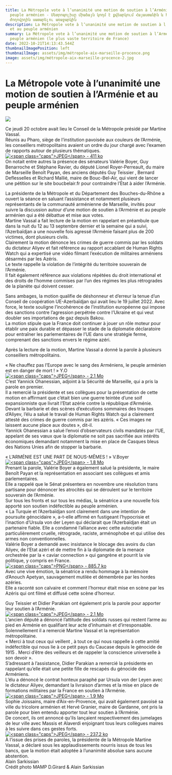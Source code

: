 ```yaml
---
title: La Métropole vote à l’unanimité une motion de soutien à l’Arménie et au
  peuple arménien - Մետրոպոլիսը միաձայն կողմ է քվեարկում Հայաստանին և հայ
  ժողովրդին սատարելու առաջարկին
description: La Métropole vote à l’unanimité une motion de soutien à l’Arménie
  et au peuple arménien
summary: La Métropole vote à l’unanimité une motion de soutien à l’Arménie et au
  peuple arménien (le plus vaste territoire de France)
date: 2022-10-21T14:13:43.544Z
thumbnailImagePosition: left
thumbnailImage: assets/img/métropole-aix-marseille-procence.png
image: assets/img/métropole-aix-marseille-procence-2.jpg
---
```

<!--StartFragment-->

# La Métropole vote à l’unanimité une motion de soutien à l’Arménie et au peuple arménien



![](https://www.armenews.com/local/cache-gd2/b5/f9de883aef79757e6d864e050f352a.png)

Ce jeudi 20 octobre avait lieu le Conseil de la Métropole présidé par Martine Vassal.\
Réunis au Pharo, siège de l’institution pavoisée aux couleurs de l’Arménie, les conseillers métropolitains avaient un ordre du jour chargé avec l’examen de rapports autour de plusieurs thématiques.\
[![\<span class="caps">JPEG\</span> - 411 ko](https://www.armenews.com/local/cache-vignettes/L670xH447/microsoftteams-image_14_.png-13251.jpg?1666333853)](https://www.armenews.com/IMG/jpg/microsoftteams-image_14_.png.jpg "jpg/microsoftteams-image_14\_.png.jpg")\
On notait entre autres la présence des sénateurs Valérie Boyer, Guy Benarroche et Stéphane Ravier, du député Lionel Royer-Perreault, du maire de Marseille Benoît Payan, des anciens députés Guy Teissier , Bernard Deflesselles et Richard Mallié, maire de Bouc-Bel-Air, qui vient de lancer une pétition sur le site boucbelair.fr pour contraindre l’Etat à aider l’Arménie.

La présidente de la Métropole et du Département des Bouches-du-Rhône a ouvert la séance en saluant l’assistance et notamment plusieurs représentants de la communauté arménienne de Marseille, invités pour suivre la discussion autour d’une motion de soutien à l’Arménie et au peuple arménien qui a été débattue et mise aux votes.\
Martine Vassal a fait lecture de la motion en rappelant en préambule que dans la nuit du 12 au 13 septembre dernier et la semaine qui a suivi, l’Azerbaïdjan a une nouvelle fois agressé l’Arménie faisant plus de 200 victimes, dont plusieurs civils.\
Clairement la motion dénonce les crimes de guerre commis par les soldats du dictateur Aliyev et fait référence au rapport accablant de Human Rights Watch qui a expertisé une vidéo filmant l’exécution de militaires arméniens désarmés par les Azéris.\
Le texte rappelle la violation de l’intégrité du territoire souverain de l’Arménie.\
Il fait également référence aux violations répétées du droit international et des droits de l’homme commises par l’un des régimes les plus rétrogrades de la planète qui doivent cesser.

Sans ambages, la motion qualifie de déshonneur et d’erreur la tenue d’un Conseil de coopération UE-Azerbaïdjan qui avait lieu le 19 juillet 2022. Avec force, le texte souligne l’incohérence de l’institution européenne qui impose des sanctions contre l’agression perpétrée contre l’Ukraine et qui veut doubler ses importations de gaz depuis Bakou.\
La motion stipule que la France doit continuer à jouer un rôle moteur pour établir une paix durable et dépasser le stade de la diplomatie déclaratoire pour entraîner les parlementaires de l’UE dans une stratégie ferme, comprenant des sanctions envers le régime azéri.

Après la lecture de la motion, Martine Vassal a donné la parole à plusieurs conseillers métropolitains.

« Ne chauffez pas l’Europe avec le sang des Arméniens, le peuple arménien est en danger de mort ! » Y.O\
[![\<span class="caps">JPEG\</span> - 2.1 Mo](https://www.armenews.com/local/cache-vignettes/L670xH503/img_9405-74250.jpg?1666333854)](https://www.armenews.com/IMG/jpg/img_9405.jpg "jpg/img_9405.jpg")\
C’est Yannick Ohanessian, adjoint à la Sécurité de Marseille, qui a pris la parole en premier.\
Il a remercié la présidente et ses collègues pour la présentation de cette motion en affirmant que c’était bien une guerre teintée d’une soif expansionniste que livrait l’Etat azérie contre la république d’Arménie.\
Devant la barbarie et des scènes d’exécutions sommaires des troupes d’Aliyev, l’élu a salué le travail de Human Rights Watch qui a clairement attesté des crimes de guerre commis par les azéris. « Ces images ne laissent aucune place aux doutes », dit-il.\
Yannick Ohanessian a salué l’envoi d’observateurs civils mandatés par l’UE, appelant de ses vœux que la diplomatie ne soit pas sacrifiée aux intérêts économiques demandant notamment la mise en place de Casques bleus des Nations Unies afin de stopper la barbarie.

« L’ARMÉNIE EST UNE PART DE NOUS-MÊMES ! » V.Boyer\
[![\<span class="caps">JPEG\</span> - 1.8 Mo](https://www.armenews.com/local/cache-vignettes/L670xH503/img_9407-2-e0566.jpg?1666333854)](https://www.armenews.com/IMG/jpg/img_9407-2.jpg "jpg/img_9407-2.jpg")\
Prenant la parole, Valérie Boyer a également salué la présidente, le maire Benoît Payan et la représentation en associant ses collègues et amis parlementaires.\
Elle a rappelé que le Sénat présentera en novembre une résolution trans partisane pour dénoncer les atrocités qui se déroulent sur le territoire souverain de l’Arménie.\
Sur tous les fronts et sur tous les médias, la sénatrice a une nouvelle fois apporté son soutien indéfectible au peuple arménien.\
« La Turquie et l’Azerbaïdjan sont clairement dans une intention de poursuite génocidaire », a-t-elle affirmé en fustigeant l’hypocrisie et l’inaction d’Ursula von der Leyen qui déclarait que l’Azerbaïdjan était un partenaire fiable. Elle a condamné l’alliance avec cette autocratie particulièrement cruelle, rétrograde, raciste, arménophobe et qui utilise des armes non conventionnelles.\
Valérie Boyer a demandé avec insistance le blocage des avoirs du clan Aliyev, de l’Etat azéri et de mettre fin à la diplomatie de la menace orchestrée par la « caviar connection » qui gangrène et pourrit la vie politique, y compris en France.\
[![\<span class="caps">PNG\</span> - 885.7 ko](https://www.armenews.com/local/cache-vignettes/L604xH808/capture_d_e_cran_2022-10-21_a_07.11.38-8f5a6.png?1666333854)](https://www.armenews.com/IMG/png/capture_d_e_cran_2022-10-21_a_07.11.38.png "png/capture_d_e_cran_2022-10-21_a_07.11.38.png")\
Avec une vive émotion, la sénatrice a rendu hommage à la mémoire d’Anouch Apetyan, sauvagement mutilée et démembrée par les hordes azéries.\
Elle a raconté son calvaire et comment l’horreur était mise en scène par les Azéris qui ont filmé et diffusé cette scène d’horreur.

Guy Teissier et Didier Parakian ont également pris la parole pour apporter leur soutien à l’Arménie.\
[![\<span class="caps">JPEG\</span> - 2.1 Mo](https://www.armenews.com/local/cache-vignettes/L670xH503/img_9409-dc1b9.jpg?1666333854)](https://www.armenews.com/IMG/jpg/img_9409.jpg "jpg/img_9409.jpg")\
L’ancien député a dénoncé l’attitude des soldats russes qui restent l’arme au pied en Arménie en qualifiant leur acte d’inhumain et d’irresponsable.\
Solennellement il a remercié Martine Vassal et la représentation métropolitaine.\
« Merci à tout ceux qui veillent , à tout ce qui nous rappelle à cette amitié indéfectible qui nous lie à ce petit pays du Caucase depuis le génocide de 1915 . Merci d’être des veilleurs et de rappeler la conscience universelle à son devoir ».\
S’adressant à l’assistance, Didier Parakian a remercié la présidente en rappelant qu’elle était une petite fille de rescapés du génocide des Arméniens.\
L’élu a dénoncé le contrat honteux paraphé par Ursula von der Leyen avec le dictateur Aliyev, demandant la livraison d’armes et la mise en place de formations militaires par la France en soutien à l’Arménie.\
[![\<span class="caps">JPEG\</span> - 1.9 Mo](https://www.armenews.com/local/cache-vignettes/L670xH503/img_9400-36c7a.jpg?1666333855)](https://www.armenews.com/IMG/jpg/img_9400.jpg "jpg/img_9400.jpg")\
Sophie Joissains, maire d’Aix-en-Provence, qui avait également pavoisé sa ville du tricolore arménien et Hervé Granier, maire de Gardanne, ont pris la parole pour bien entendu apporter tout leur soutien à l’Arménie.\
De concert, ils ont annoncé qu’ils lançaient respectivement des jumelages de leur ville avec Massis et Alaverdi enjoignant tous leurs collègues maires à les suivre dans ces gestes forts.\
[![\<span class="caps">JPEG\</span> - 237.2 ko](https://www.armenews.com/local/cache-vignettes/L670xH447/microsoftteams-image_15_.png-4eb05.jpg?1666333855)](https://www.armenews.com/IMG/jpg/microsoftteams-image_15_.png.jpg "jpg/microsoftteams-image_15\_.png.jpg")\
À l’issue des prises de paroles, la présidente de la Métropole Martine Vassal, a déclaré sous les applaudissements nourris issus de tous les bancs, que la motion était adoptée à l’unanimité absolue sans aucune abstention.\
Alain Sarkissian\
Crédit photo MAMP D.Girard & Alain Sarkissian

<!--EndFragment-->